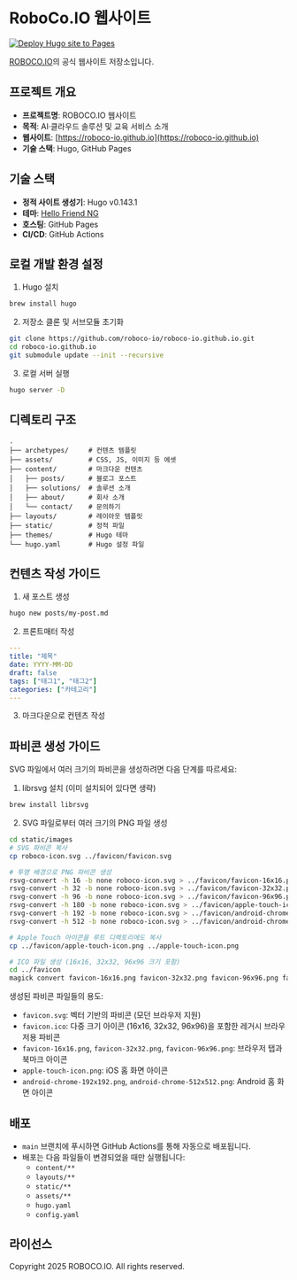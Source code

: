 # RoboCo.IO 웹사이트

[![Deploy Hugo site to Pages](https://github.com/roboco-io/roboco-io.github.io/actions/workflows/hugo.yml/badge.svg)](https://github.com/roboco-io/roboco-io.github.io/actions/workflows/hugo.yml)

[ROBOCO.IO](https://roboco-io.github.io)의 공식 웹사이트 저장소입니다.

## 프로젝트 개요

- **프로젝트명**: ROBOCO.IO 웹사이트
- **목적**: AI·클라우드 솔루션 및 교육 서비스 소개
- **웹사이트**: [https://roboco-io.github.io](https://roboco-io.github.io)
- **기술 스택**: Hugo, GitHub Pages

## 기술 스택

- **정적 사이트 생성기**: Hugo v0.143.1
- **테마**: [Hello Friend NG](https://github.com/rhazdon/hugo-theme-hello-friend-ng)
- **호스팅**: GitHub Pages
- **CI/CD**: GitHub Actions

## 로컬 개발 환경 설정

1. Hugo 설치
```bash
brew install hugo
```

2. 저장소 클론 및 서브모듈 초기화
```bash
git clone https://github.com/roboco-io/roboco-io.github.io.git
cd roboco-io.github.io
git submodule update --init --recursive
```

3. 로컬 서버 실행
```bash
hugo server -D
```

## 디렉토리 구조

```
.
├── archetypes/     # 컨텐츠 템플릿
├── assets/         # CSS, JS, 이미지 등 에셋
├── content/        # 마크다운 컨텐츠
│   ├── posts/      # 블로그 포스트
│   ├── solutions/  # 솔루션 소개
│   ├── about/      # 회사 소개
│   └── contact/    # 문의하기
├── layouts/        # 레이아웃 템플릿
├── static/         # 정적 파일
├── themes/         # Hugo 테마
└── hugo.yaml       # Hugo 설정 파일
```

## 컨텐츠 작성 가이드

1. 새 포스트 생성
```bash
hugo new posts/my-post.md
```

2. 프론트매터 작성
```yaml
---
title: "제목"
date: YYYY-MM-DD
draft: false
tags: ["태그1", "태그2"]
categories: ["카테고리"]
---
```

3. 마크다운으로 컨텐츠 작성

## 파비콘 생성 가이드

SVG 파일에서 여러 크기의 파비콘을 생성하려면 다음 단계를 따르세요:

1. librsvg 설치 (이미 설치되어 있다면 생략)
```bash
brew install librsvg
```

2. SVG 파일로부터 여러 크기의 PNG 파일 생성
```bash
cd static/images
# SVG 파비콘 복사
cp roboco-icon.svg ../favicon/favicon.svg

# 투명 배경으로 PNG 파비콘 생성
rsvg-convert -h 16 -b none roboco-icon.svg > ../favicon/favicon-16x16.png
rsvg-convert -h 32 -b none roboco-icon.svg > ../favicon/favicon-32x32.png
rsvg-convert -h 96 -b none roboco-icon.svg > ../favicon/favicon-96x96.png
rsvg-convert -h 180 -b none roboco-icon.svg > ../favicon/apple-touch-icon.png
rsvg-convert -h 192 -b none roboco-icon.svg > ../favicon/android-chrome-192x192.png
rsvg-convert -h 512 -b none roboco-icon.svg > ../favicon/android-chrome-512x512.png

# Apple Touch 아이콘을 루트 디렉토리에도 복사
cp ../favicon/apple-touch-icon.png ../apple-touch-icon.png

# ICO 파일 생성 (16x16, 32x32, 96x96 크기 포함)
cd ../favicon
magick convert favicon-16x16.png favicon-32x32.png favicon-96x96.png favicon.ico
```

생성된 파비콘 파일들의 용도:
- `favicon.svg`: 벡터 기반의 파비콘 (모던 브라우저 지원)
- `favicon.ico`: 다중 크기 아이콘 (16x16, 32x32, 96x96)을 포함한 레거시 브라우저용 파비콘
- `favicon-16x16.png`, `favicon-32x32.png`, `favicon-96x96.png`: 브라우저 탭과 북마크 아이콘
- `apple-touch-icon.png`: iOS 홈 화면 아이콘
- `android-chrome-192x192.png`, `android-chrome-512x512.png`: Android 홈 화면 아이콘

## 배포

- `main` 브랜치에 푸시하면 GitHub Actions를 통해 자동으로 배포됩니다.
- 배포는 다음 파일들이 변경되었을 때만 실행됩니다:
  - `content/**`
  - `layouts/**`
  - `static/**`
  - `assets/**`
  - `hugo.yaml`
  - `config.yaml`

## 라이선스

Copyright 2025 ROBOCO.IO. All rights reserved.
